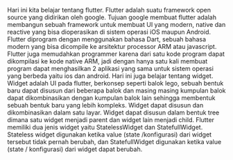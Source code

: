 Hari ini kita belajar tentang flutter. Flutter adalah suatu framework open source yang didirikan oleh google. 
Tujuan google membuat flutter adalah membangun sebuah framework untuk membuat UI yang modern, native dan reactive yang bisa dioperasikan di sistem operasi iOS maupun Android. 
Flutter diprogram dengan menggunakan bahasa Dart, sebuah bahasa modern yang bisa dicompile ke arsitektur processor ARM atau javascript. 
Flutter juga memudahkan programmer karena dari satu kode program dapat dikompilasi ke kode native ARM, jadi dengan hanya satu kali membuat program dapat menghasilkan 2 aplikasi yang sama untuk sistem operasi yang berbeda yaitu ios dan android. 
Hari ini juga belajar tentang widget. Widget adalah UI pada flutter, berkonsep seperti balok lego, sebuah bentuk baru dapat disusun dari beberapa balok dan masing masing kumpulan balok dapat dikombinasikan dengan kumpulan balok lain sehingga membentuk sebuah bentuk baru yang lebih kompleks.
Widget dapat disusun dan dikombinasikan dalam satu layar. Widget dapat disusun dalam bentuk tree dimana satu widget menjadi parent dan widget lain menjadi child.
Flutter memiliki dua jenis widget yaitu StatelessWidget dan StatefullWidget.
Stateless widget digunakan ketika value (state /konfigurasi) dari widget tersebut tidak pernah berubah, dan StatefullWidget digunakan ketika value (state / konfigurasi) dari widget dapat berubah.
